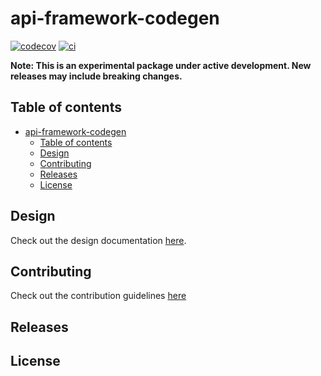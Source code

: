 # api-framework-codegen

<!-- TODO: fix-up/add more badges -->

[![codecov](https://codecov.io/gh/jonnydgreen/api-framework-codegen/graph/badge.svg?token=HDUMM3Z8ZZ)](https://codecov.io/gh/jonnydgreen/api-framework-codegen)
[![ci](https://github.com/jonnydgreen/api-framework-codegen/actions/workflows/ci.yml/badge.svg)](https://github.com/jonnydgreen/api-framework-codegen/actions/workflows/ci.yml)

<!-- TODO: add description -->

**Note: This is an experimental package under active development. New releases
may include breaking changes.**

## Table of contents

- [api-framework-codegen](#api-framework-codegen)
  - [Table of contents](#table-of-contents)
  - [Design](#design)
  - [Contributing](#contributing)
  - [Releases](#releases)
  - [License](#license)

## Design

Check out the design documentation [here](./docs/designs/).

## Contributing

Check out the contribution guidelines [here](.github/CONTRIBUTING.md)

## Releases

<!-- TODO: design and define -->

## License

<!-- TODO: define -->
